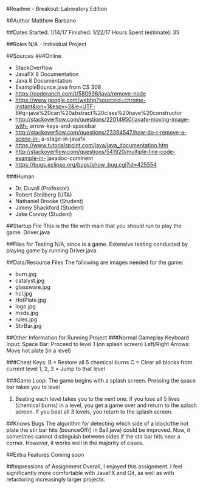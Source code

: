 #Readme - Breakout: Laboratory Edition

##Author
Matthew Barbano

##Dates
Started: 1/14/17
Finished: 1/22/17
Hours Spent (estimate): 35

##Roles
N/A - Individual Project

##Sources
###Online
- StackOverflow
- JavaFX 8 Documentation
- Java 8 Documentation
- ExampleBounce.java from CS 308
- https://coderanch.com/t/580998/java/remove-node
- https://www.google.com/webhp?sourceid=chrome-instant&ion=1&espv=2&ie=UTF-
8#q=java%20can%20abstract%20class%20have%20constructor
- http://stackoverflow.com/questions/22014950/javafx-moving-image-with-
arrow-keys-and-spacebar
- http://stackoverflow.com/questions/23394547/how-do-i-remove-a-scene-in-
a-stage-in-javafx
- https://www.tutorialspoint.com/java/java_documentation.htm
- http://stackoverflow.com/questions/541920/multiple-line-code-example-in-
javadoc-comment
- https://bugs.eclipse.org/bugs/show_bug.cgi?id=425554

###Human
- Dr. Duvall (Professor)
- Robert Steilberg (UTA)
- Nathaniel Brooke (Student)
- Jimmy Shackford (Student)
- Jake Conroy (Student)

##Startup File
This is the file with main that you should run to play the game.
Driver.java

##Files for Testing
N/A, since is a game. Extensive testing conducted by playing game
by running Driver.java.

##Data/Resource Files
The following are images needed for the game:
- burn.jpg
- catalyst.jpg
- glassware.jpg
- hcl.jpg
- HotPlate.jpg
- logo.jpg
- msds.jpg
- rules.jpg
- StirBar.jpg

##Other Information for Running Project
###Normal Gameplay Keyboard Input:
Space Bar: Proceed to level 1 (on splash screen)
Left/Right Arrows: Move hot plate (in a level)

###Cheat Keys:
B = Restore all 5 chemical burns
C = Clear all blocks from current level
1, 2, 3 = Jump to that level

###Game Loop:
The game begins with a splash screen. Pressing the space bar takes you to level
1. Beating each level takes you to the next one. If you lose all 5 lives
(chemical burns) in a level, you get a game over and return to the splash
screen. If you beat all 3 levels, you return to the splash screen.

##Knows Bugs
The algorithm for detecting which side of a block/the hot plate the stir bar
hits (bounceOff() in Ball.java) could be improved. Now, it sometimes cannot 
distinguish between sides if the stir bar hits near a corner. However, it works
well in the majority of cases.

##Extra Features
Coming soon

##Impressions of Assignment
Overall, I enjoyed this assignment. I feel significantly more comfortable with
JavaFX and Git, as well as with refactoring increasingly larger projects.